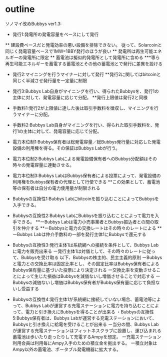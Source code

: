 # outline
ソノマイ改めBubbys ver1.3:
* 発行1:発電所の発電容量をベースにして発行

** 建設費ベースだと発電効率の悪い設備を排除できない。
       従って、Solarcoinと同じく発電容量ベースで1MW=1BBY発行のほうが良い
** 発電所は再生可能エネルギーの発電所に限定
** 蓄電池は擬似的発電所として発電所に含める
***専ら再生可能エネルギーを蓄電する蓄電池とその他の蓄電池とで発行に差異を設ける

* 発行2:マイニングを行うマイナーに対して発行
**発行2に関してはbitcoinと同じく半減させ発行量を一定量に制限
* 発行3:Bubbys Lab自身がマイニングを行い、得られたBubbysを、発行1の主体に対して、発電容量に応じて分配。
**発行上限値は発行2と同様

* 手数料1:発行2が上限値に達した後は取引手数料を徴収し、マイニングを行うマイナーに分配。
* 手数料2:Bubbys Lab自身がマイニングを行い、得られた取引手数料を、発行1の主体に対して、発電容量に応じて分配。

* 電力本位制1:Bubbys保有者は総発電容量／総Bubbys発行量に対応した発電設備の利用権を得る。その保証はBubbys Labが行う。
* 電力本位制2:Bubbys Labによる発電設備保有者へのBubbys分配額はその時々の発電容量に連動させる。
* 電力本位制3:Bubbys LabはBubbys保有者による投票によって、発電設備の利用権をBubbys保有者の代理として行使できる
**この効果として、蓄電池等の保有者は自分の電力使用量が制限される

* Bubbysの互換性1:Bubbys Labにbitcoinを振り込むことによってBubbysを入手できる。
* Bubbysの互換性2:Bubbys LabにBubbysを振り込むことによって電力を入手できる。
**ーBubbys Labは電力小売事業者とBubbys振込者との間の取引を仲介する
**ーBubbysと電力の交換レートはその時々のレートによる
**ーBubbys Labは仲介手数料の一部を発行主体1にBubbysで還元する
* Bubbysの互換性3:発行主体1は系統網への接続を条件として、Bubbys Labに電力を販売出来る
       ー発行主体1は対価として、その時々のレートに従って、Bubbysを受け取る
           以下、Bubbysの株主的、民主主義的原則
           ーBubbysと電力との交換比率は固定比率とし、その固定比率はBubbys保有者によるBubbys保有量に基づいた投票により決定される
            ー交換比率を変動させることによって生じた損益はBubbysを減価ないし増価させることで対応する
           ーBubbysの減価ないし増価はBubbys保有者がBubbys保有量に応じて負担ないし受益する
* Bubbysの互換性4:発行主体1が系統網に接続していない場合、蓄電池等によって、Bubbys Labが運営する充電ステーションに電力を持ち込むことによって、電力と引き換えにBubbysを得ることが出来る
・Bubbysの互換性5:Bubbys保有者は、Bubbys Labが運営する充電ステーションにおいて、Bubbysと引き換えに給電を受けることが出来る
  ー当分の間、Bubbys Labが運営する充電ステーションはフィットネスクラブに設置し、運び込まれる蓄電池は歩いたり走ったりして充電するAmpyを想定。
 ー充電ステーション利用会員は利用毎にAmpy入手のための積立金を拠出する。
 ー積立対象はAmpy以外の蓄電池、ポータブル発電機器に拡大する。



